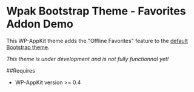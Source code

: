 <!--
Theme Name: Bootstrap - Favorites addon demo theme
Description: WP-AppKit demo theme to illustrate the "Favorites addon"
Version: 0.2
Theme URI: https://github.com/uncatcrea/wpak-bootstrap-themes/tree/feature-addon-favorites
Author: UncatCrea			
Author URI: http://uncategorized-creations.com		
-->

# Wpak Bootstrap Theme - Favorites Addon Demo

This WP-AppKit theme adds the "Offline Favorites" feature to the <a href="https://github.com/uncatcrea/wpak-theme-bootstrap">default Bootstrap theme</a>.

*This theme is under development and is not fully functionnal yet!*

##Requires

* WP-AppKit version >= 0.4